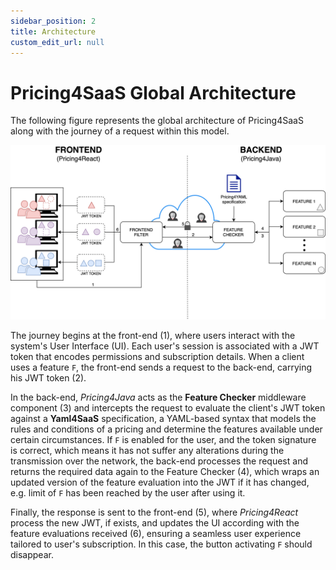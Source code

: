 ```yaml
---
sidebar_position: 2
title: Architecture
custom_edit_url: null
---
```


# Pricing4SaaS Global Architecture

The following figure represents the global architecture of Pricing4SaaS along with the journey of a request within this model.

![Pricing4SaaS Architecture](../../static/img/architecture.png)

The journey begins at the front-end (1), where users interact with the system's User Interface (UI). Each user's session is associated with a JWT token that encodes permissions and subscription details. When a client uses a feature `F`, the front-end sends a request to the back-end, carrying his JWT token (2). 

In the back-end, *Pricing4Java* acts as the **Feature Checker** middleware component (3) and intercepts the request to evaluate the client's JWT token against a **Yaml4SaaS** specification, a YAML-based syntax that models the rules and conditions of a pricing and determine the features available under certain circumstances. If `F` is enabled for the user, and the token signature is correct, which means it has not suffer any alterations during the transmission over the network, the back-end processes the request and returns the required data again to the Feature Checker (4), which wraps an updated version of the feature evaluation into the JWT if it has changed, e.g. limit of `F` has been reached by the user after using it. 

Finally, the response is sent to the front-end (5), where *Pricing4React* process the new JWT, if exists, and updates the UI according with the feature evaluations received (6), ensuring a seamless user experience tailored to user's subscription. In this case, the button activating `F` should disappear.